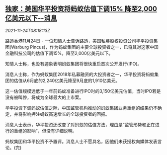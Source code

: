 <!--1637742662000-->
[独家：美国华平投资将蚂蚁估值下调15% 降至2,000亿美元以下--消息](https://cn.reuters.com/article/warburg-ant-valuatioin-1124-wedn-idCNKBS2I90K7)
------

<div><i>2021-11-24T08:18:13Z</i></div><p>路透香港11月24日 - 一位知情人士告诉路透，美国私募股权投资公司华平投资集团(Warburg Pincus)，作为蚂蚁集团的主要全球投资者之一，已将其对这家中国金融科技公司的估值下调15%，降至2,000亿美元以下。</p><p>知情人士称，也没有迹象表明蚂蚁集团将很快重启首次公开发行(IPO)。</p><p>消息人士称，作为蚂蚁集团2018年私募融资的大投资者之一，华平投资将蚂蚁集团的估值从6月底的2,240亿美元降至9月底的1,910亿美元。</p><p>这一估值规模远低于一年前蚂蚁准备进行IPO时的3,150亿美元估值，当时IPO若是没有被叫停，将成为全球最大的上市案。</p><p>华平投资下调蚂蚁估值之际，中国监管机构推动的蚂蚁集团业务重组的结果仍不确定，并将影响押注蚂蚁高速增长的全球投资者的回报。</p><p>消息人士表示，华平投资还改变了对蚂蚁的估值方法，理由是“监管形势和正在进行的重组的影响”，但没有详细说明。</p><p>蚂蚁集团和华平投资不予置评。消息人士不愿具名，因他们未获授权向媒体发表言论。(完)</p>
